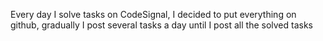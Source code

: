 Every day I solve tasks on CodeSignal, I decided to put everything on github, gradually I post several tasks a day until I post all the solved tasks